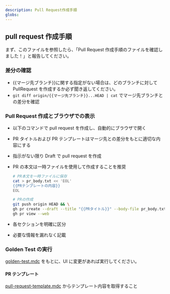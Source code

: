 ```yaml
---
description: Pull Request作成手順
globs:
---
```


## pull request 作成手順

まず、このファイルを参照したら、「Pull Request 作成手順のファイルを確認しました！」と報告してください。

### 差分の確認

- {{マージ先ブランチ}}に関する指定がない場合は、どのブランチに対して PullRequest を作成するか必ず聞き返してください。
- `git diff origin/{{マージ先ブランチ}}...HEAD | cat` でマージ先ブランチとの差分を確認

### Pull Request 作成とブラウザでの表示

- 以下のコマンドで pull request を作成し、自動的にブラウザで開く
- PR タイトルおよび PR テンプレートはマージ先との差分をもとに適切な内容にする
- 指示がない限り Draft で pull request を作成
- PR の本文は一時ファイルを使用して作成することを推奨

  ```bash
  # PR本文を一時ファイルに保存
  cat > pr_body.txt << 'EOL'
  {{PRテンプレートの内容}}
  EOL

  # PRの作成
  git push origin HEAD && \
  gh pr create --draft --title "{{PRタイトル}}" --body-file pr_body.txt && \
  gh pr view --web
  ```

- 各セクションを明確に区分
- 必要な情報を漏れなく記載

### Golden Test の実行

[golden-test.mdc](mdc:.cursor/rules/golden-test.mdc) をもとに、UI に変更があれば実行してください。

#### PR テンプレート

[pull-request-template.mdc](mdc:.cursor/rules/pull-request-template.mdc) からテンプレート内容を取得すること
